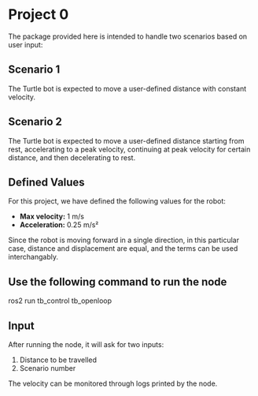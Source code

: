 # Project 0

The package provided here is intended to handle two scenarios based on user input:

## Scenario 1
The Turtle bot is expected to move a user-defined distance with constant velocity.

## Scenario 2
The Turtle bot is expected to move a user-defined distance starting from rest, accelerating to a peak velocity, continuing at peak velocity for certain distance, and then decelerating to rest.

## Defined Values
For this project, we have defined the following values for the robot:

- **Max velocity:** 1 m/s
- **Acceleration:** 0.25 m/s²

Since the robot is moving forward in a single direction, in this particular case, distance and displacement are equal, and the terms can be used interchangably.

## Use the following command to run the node
ros2 run tb_control tb_openloop

## Input
After running the node, it will ask for two inputs:

1. Distance to be travelled
2. Scenario number

The velocity can be monitored through logs printed by the node.
